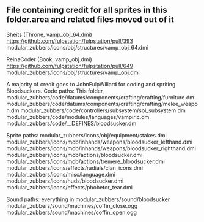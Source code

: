 ## File containing credit for all sprites in this folder.area and related files moved out of it
Sheits (Throne, vamp_obj_64.dmi) https://github.com/fulpstation/fulpstation/pull/393
modular_zubbers/icons/obj/structures/vamp_obj_64.dmi

ReinaCoder (Book, vamp_obj.dmi) https://github.com/fulpstation/fulpstation/pull/649
modular_zubbers/icons/obj/structures/vamp_obj.dmi

A majority of credit goes to JohnFulpWillard for coding and spriting Bloodsuckers.
Code paths:
This folder,
modular_zubbers/code/datums/components/crafting/crafting/furniture.dm
modular_zubbers/code/datums/components/crafting/crafting/melee_weapon.dm
modular_zubbers/code/controllers/subsystem/sol_subsystem.dm
modular_zubbers/code/modules/languages/vampiric.dm
modular_zubbers/code/__DEFINES/bloodsucker.dm


Sprite paths:
modular_zubbers/icons/obj/equipment/stakes.dmi
modular_zubbers/icons/mob/inhands/weapons/bloodsucker_lefthand.dmi
modular_zubbers/icons/mob/inhands/weapons/bloodsucker_righthand.dmi
modular_zubbers/icons/mob/actions/bloodsucker.dmi
modular_zubbers/icons/mob/actions/tremere_bloodsucker.dmi
modular_zubbers/icons/effects/radials/clan_icons.dmi
modular_zubbers/icons/misc/language.dmi
modular_zubbers/icons/huds/bloodsucker.dmi
modular_zubbers/icons/effects/phobetor_tear.dmi

Sound paths:
everything in modular_zubbers/sound/bloodsucker
modular_zubbers/sound/machines/coffin_close.ogg
modular_zubbers/sound/machines/coffin_open.ogg
